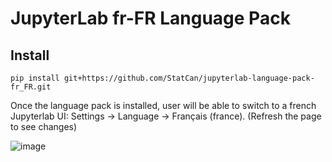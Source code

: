 # JupyterLab fr-FR Language Pack


## Install

```
pip install git+https://github.com/StatCan/jupyterlab-language-pack-fr_FR.git
```

Once the language pack is installed, user will be able to switch to a french Jupyterlab UI: Settings -> Language -> Français (france).
(Refresh the page to see changes)

![image](https://user-images.githubusercontent.com/71149531/111677287-72effd80-87f5-11eb-8a0b-b070775d974c.png)

